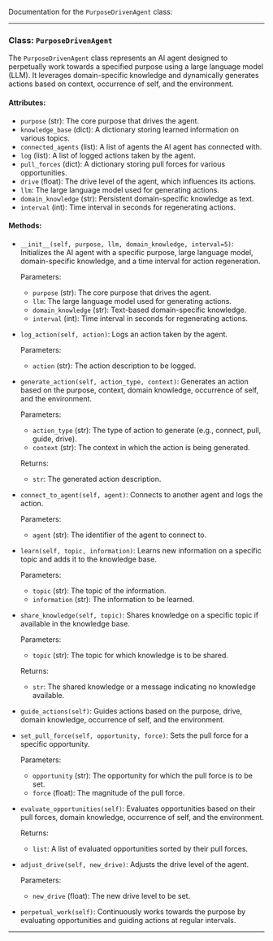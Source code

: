 Documentation for the `PurposeDrivenAgent` class:

---

### Class: `PurposeDrivenAgent`

The `PurposeDrivenAgent` class represents an AI agent designed to perpetually work towards a specified purpose using a large language model (LLM). It leverages domain-specific knowledge and dynamically generates actions based on context, occurrence of self, and the environment.

#### Attributes:

- `purpose` (str): The core purpose that drives the agent.
- `knowledge_base` (dict): A dictionary storing learned information on various topics.
- `connected_agents` (list): A list of agents the AI agent has connected with.
- `log` (list): A list of logged actions taken by the agent.
- `pull_forces` (dict): A dictionary storing pull forces for various opportunities.
- `drive` (float): The drive level of the agent, which influences its actions.
- `llm`: The large language model used for generating actions.
- `domain_knowledge` (str): Persistent domain-specific knowledge as text.
- `interval` (int): Time interval in seconds for regenerating actions.

#### Methods:

- `__init__(self, purpose, llm, domain_knowledge, interval=5)`: 
  Initializes the AI agent with a specific purpose, large language model, domain-specific knowledge, and a time interval for action regeneration.

  Parameters:
  - `purpose` (str): The core purpose that drives the agent.
  - `llm`: The large language model used for generating actions.
  - `domain_knowledge` (str): Text-based domain-specific knowledge.
  - `interval` (int): Time interval in seconds for regenerating actions.

- `log_action(self, action)`:
  Logs an action taken by the agent.

  Parameters:
  - `action` (str): The action description to be logged.

- `generate_action(self, action_type, context)`:
  Generates an action based on the purpose, context, domain knowledge, occurrence of self, and the environment.

  Parameters:
  - `action_type` (str): The type of action to generate (e.g., connect, pull, guide, drive).
  - `context` (str): The context in which the action is being generated.

  Returns:
  - `str`: The generated action description.

- `connect_to_agent(self, agent)`:
  Connects to another agent and logs the action.

  Parameters:
  - `agent` (str): The identifier of the agent to connect to.

- `learn(self, topic, information)`:
  Learns new information on a specific topic and adds it to the knowledge base.

  Parameters:
  - `topic` (str): The topic of the information.
  - `information` (str): The information to be learned.

- `share_knowledge(self, topic)`:
  Shares knowledge on a specific topic if available in the knowledge base.

  Parameters:
  - `topic` (str): The topic for which knowledge is to be shared.

  Returns:
  - `str`: The shared knowledge or a message indicating no knowledge available.

- `guide_actions(self)`:
  Guides actions based on the purpose, drive, domain knowledge, occurrence of self, and the environment.

- `set_pull_force(self, opportunity, force)`:
  Sets the pull force for a specific opportunity.

  Parameters:
  - `opportunity` (str): The opportunity for which the pull force is to be set.
  - `force` (float): The magnitude of the pull force.

- `evaluate_opportunities(self)`:
  Evaluates opportunities based on their pull forces, domain knowledge, occurrence of self, and the environment.

  Returns:
  - `list`: A list of evaluated opportunities sorted by their pull forces.

- `adjust_drive(self, new_drive)`:
  Adjusts the drive level of the agent.

  Parameters:
  - `new_drive` (float): The new drive level to be set.

- `perpetual_work(self)`:
  Continuously works towards the purpose by evaluating opportunities and guiding actions at regular intervals.

---
